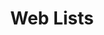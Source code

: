 ---
layout: chapter
title: Web Lists
slides:

  - class: title-slide
    content: |

      ![Gather Workshops Logo]([[BASE_URL]]/theme/assets/images/gw_logo.png)

      # Web Lists
      _Loading and displaying data_


## Authenticate user


## Sign out user


## Smart sign in / sign out links


## Restrict access to new message page



  - content: |

      ![Thumbs Up!]([[BASE_URL]]/theme/assets/images/thumbs-up.svg){: height="200"}

      ## Web Lists: Complete!

      [Take me to the next chapter!](web-forms.html)


---